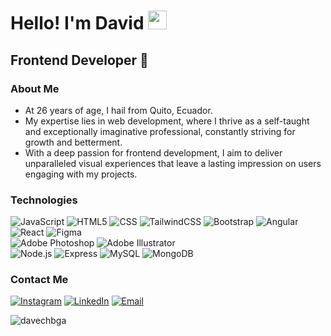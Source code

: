 <h1>Hello! I'm David <img src="https://raw.githubusercontent.com/iampavangandhi/iampavangandhi/master/gifs/Hi.gif" width="30px"></h1>
<h2>Frontend Developer 🎨</h2>

### About Me
- At 26 years of age, I hail from Quito, Ecuador.
- My expertise lies in web development, where I thrive as a self-taught and exceptionally imaginative professional, constantly striving for growth and betterment.
- With a deep passion for frontend development, I aim to deliver unparalleled visual experiences that leave a lasting impression on users engaging with my projects.

### Technologies
  ![JavaScript](https://img.shields.io/badge/-JavaScript-333333?style=flat&logo=javascript)
  ![HTML5](https://img.shields.io/badge/-HTML5-333333?style=flat&logo=HTML5)
  ![CSS](https://img.shields.io/badge/-CSS3-333333?style=flat&logo=css3)
  ![TailwindCSS](https://img.shields.io/badge/-TailwindCSS-333333?style=flat&logo=tailwindcss)
  ![Bootstrap](https://img.shields.io/badge/-Bootstrap-333333?style=flat&logo=bootstrap)
  ![Angular](https://img.shields.io/badge/-Angular-333333?style=flat&logo=angular)
  ![React](https://img.shields.io/badge/-React-333333?style=flat&logo=react)
  ![Figma](https://img.shields.io/badge/-Figma-333333?style=flat&logo=figma)
  <br/>
  ![Adobe Photoshop](https://img.shields.io/badge/-AdobePhotoshop-333333?style=flat&logo=AdobePhotoshop)
  ![Adobe Illustrator](https://img.shields.io/badge/-AdobeIllustrator-333333?style=flat&logo=AdobeIllustrator)
   <br/>
  ![Node.js](https://img.shields.io/badge/-Node.js-333333?style=flat&logo=node.js)
  ![Express](https://img.shields.io/badge/-Express-333333?style=flat&logo=express)
  ![MySQL](https://img.shields.io/badge/-MySQL-333333?style=flat&logo=MySQL)
  ![MongoDB](https://img.shields.io/badge/-MongoDB-333333?style=flat&logo=MongoDB)

### Contact Me
<a href="https://www.instagram.com/davechbga/"><img alt="Instagram" src="https://img.shields.io/badge/Instagram-David%20Chiriboga-blue?style=flat-square&logo=instagram"></a>
<a href="https://www.linkedin.com/in/davechbga/"><img alt="LinkedIn" src="https://img.shields.io/badge/LinkedIn-David%20Chiriboga-blue?style=flat-square&logo=linkedin"></a>
<a href="davechbga@gmail.com"><img alt="Email" src="https://img.shields.io/badge/Gmail-davechbga@gmail.com-blue?style=flat-square&logo=gmail"></a>  

<p align="left"> <img src="https://komarev.com/ghpvc/?username=davechbga&label=Profile%20views&color=0e75b6&style=flat" alt="davechbga" /> </p>
